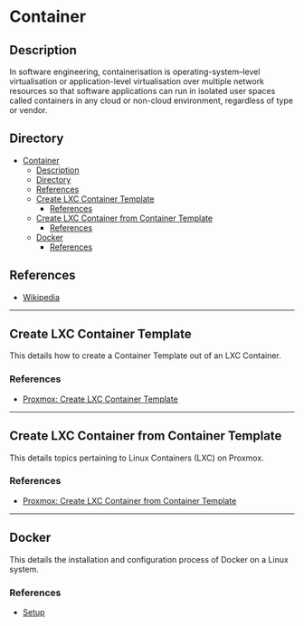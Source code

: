 # Container

## Description

In software engineering, containerisation is operating-system–level virtualisation or application-level virtualisation over multiple network resources so that software applications can run in isolated user spaces called containers in any cloud or non-cloud environment, regardless of type or vendor.

## Directory

- [Container](#container)
  - [Description](#description)
  - [Directory](#directory)
  - [References](#references)
  - [Create LXC Container Template](#create-lxc-container-template)
    - [References](#references-1)
  - [Create LXC Container from Container Template](#create-lxc-container-from-container-template)
    - [References](#references-2)
  - [Docker](#docker)
    - [References](#references-3)

## References

- [Wikipedia](https://en.wikipedia.org/wiki/Containerization_(computing))

---

## Create LXC Container Template

This details how to create a Container Template out of an LXC Container.

### References

- [Proxmox: Create LXC Container Template](../topics/proxmox.md#create-lxc-container-template)

---

## Create LXC Container from Container Template

This details topics pertaining to Linux Containers (LXC) on Proxmox.

### References

- [Proxmox: Create LXC Container from Container Template](../topics/proxmox.md#create-lxc-container-from-container-template)

---

## Docker

This details the installation and configuration process of Docker on a Linux system.

### References

- [Setup](../topics/docker.md#setup)
